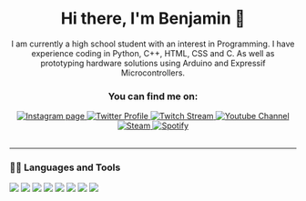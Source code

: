 <div align="center">

 # Hi there, I'm Benjamin 👋 
 
I am currently a high school student with an interest in Programming. I have experience coding in Python, C++, HTML, CSS and C. As well as prototyping hardware solutions using Arduino and Expressif Microcontrollers.
 
  ### You can find me on:

<div align="center">
 <a href="https://www.instagram.com/been.wilki/">
    <img alt="Instagram page" src="https://img.shields.io/badge/Instagram-E4405F?style=for-the-badge&logo=instagram&logoColor=white">
</a>
<a href="https://twitter.com/Pinko406">
    <img alt="Twitter Profile" src="https://img.shields.io/badge/Twitter-1DA1F2?style=for-the-badge&logo=twitter&logoColor=white">
</a>
<a href="https://www.twitch.tv/pinky_406">
    <img alt="Twitch Stream" src="https://img.shields.io/badge/Twitch-9146FF?style=for-the-badge&logo=twitch&logoColor=white">
</a>
<a href="https://www.youtube.com/channel/UCq0B3Wzd0JM-x1pEdgHMxAw">
    <img alt="Youtube Channel" src="https://img.shields.io/badge/YouTube-FF0000?style=for-the-badge&logo=youtube&logoColor=white">
</a>
 <a href="https://steamcommunity.com/id/Pinky-406/">
    <img alt="Steam" src="https://img.shields.io/badge/Steam-000000?style=for-the-badge&logo=steam&logoColor=white">
</a>
 <a href="https://open.spotify.com/user/33lpexu5cvr73yjym8k31l41f">
    <img alt="Spotify" src="https://img.shields.io/badge/Spotify-1ED760?&style=for-the-badge&logo=spotify&logoColor=white">
</a>
</div>
  <br>
</div>

---

### 👩‍💻 Languages and Tools

<div>
<img src="https://img.shields.io/badge/Python-FFD43B?style=for-the-badge&logo=python&logoColor=darkgreen">
<img src="https://img.shields.io/badge/Arduino-00979D?style=for-the-badge&logo=Arduino&logoColor=white">
<img src="https://img.shields.io/badge/espressif-E7352C?style=for-the-badge&logo=espressif&logoColor=white">
<img src="https://img.shields.io/badge/C-00599C?style=for-the-badge&logo=c&logoColor=white"/>
<img src="https://img.shields.io/badge/Pandas-2C2D72?style=for-the-badge&logo=pandas&logoColor=white"/>
<img src="https://img.shields.io/badge/C%2B%2B-00599C?style=for-the-badge&logo=c%2B%2B&logoColor=white"/>
<img src="https://img.shields.io/badge/HTML5-E34F26?style=for-the-badge&logo=html5&logoColor=white"/>
<img src="https://img.shields.io/badge/CSS3-1572B6?style=for-the-badge&logo=css3&logoColor=white"/>

</div>




